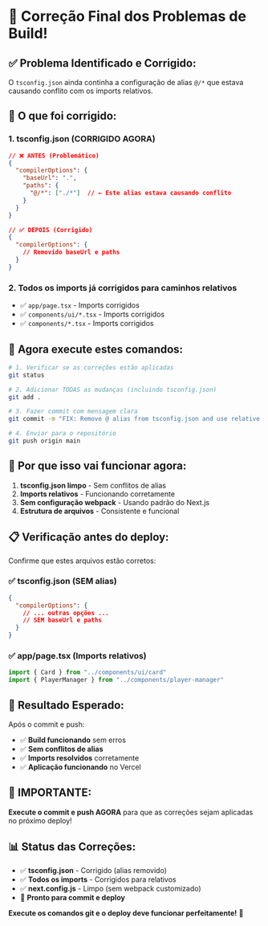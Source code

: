 # 🔧 Correção Final dos Problemas de Build!

## ✅ **Problema Identificado e Corrigido:**

O `tsconfig.json` ainda continha a configuração de alias `@/*` que estava causando conflito com os imports relativos.

## 🚨 **O que foi corrigido:**

### **1. tsconfig.json (CORRIGIDO AGORA)**
```json
// ❌ ANTES (Problemático)
{
  "compilerOptions": {
    "baseUrl": ".",
    "paths": {
      "@/*": ["./*"]  // ← Este alias estava causando conflito
    }
  }
}

// ✅ DEPOIS (Corrigido)
{
  "compilerOptions": {
    // Removido baseUrl e paths
  }
}
```

### **2. Todos os imports já corrigidos para caminhos relativos**
- ✅ `app/page.tsx` - Imports corrigidos
- ✅ `components/ui/*.tsx` - Imports corrigidos
- ✅ `components/*.tsx` - Imports corrigidos

## 🚀 **Agora execute estes comandos:**

```bash
# 1. Verificar se as correções estão aplicadas
git status

# 2. Adicionar TODAS as mudanças (incluindo tsconfig.json)
git add .

# 3. Fazer commit com mensagem clara
git commit -m "FIX: Remove @ alias from tsconfig.json and use relative imports"

# 4. Enviar para o repositório
git push origin main
```

## 🎯 **Por que isso vai funcionar agora:**

1. **tsconfig.json limpo** - Sem conflitos de alias
2. **Imports relativos** - Funcionando corretamente
3. **Sem configuração webpack** - Usando padrão do Next.js
4. **Estrutura de arquivos** - Consistente e funcional

## 📋 **Verificação antes do deploy:**

Confirme que estes arquivos estão corretos:

### ✅ **tsconfig.json (SEM alias)**
```json
{
  "compilerOptions": {
    // ... outras opções ...
    // SEM baseUrl e paths
  }
}
```

### ✅ **app/page.tsx (Imports relativos)**
```typescript
import { Card } from "../components/ui/card"
import { PlayerManager } from "../components/player-manager"
```

## 🎉 **Resultado Esperado:**

Após o commit e push:
- ✅ **Build funcionando** sem erros
- ✅ **Sem conflitos de alias**
- ✅ **Imports resolvidos** corretamente
- ✅ **Aplicação funcionando** no Vercel

## 🚨 **IMPORTANTE:**

**Execute o commit e push AGORA** para que as correções sejam aplicadas no próximo deploy!

## 📊 **Status das Correções:**

- ✅ **tsconfig.json** - Corrigido (alias removido)
- ✅ **Todos os imports** - Corrigidos para relativos
- ✅ **next.config.js** - Limpo (sem webpack customizado)
- 🚀 **Pronto para commit e deploy**

**Execute os comandos git e o deploy deve funcionar perfeitamente!** 🎯
